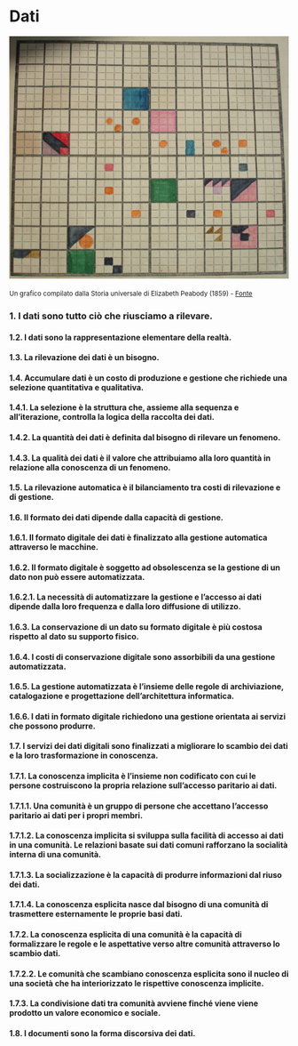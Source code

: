 # Dati

![Un grafico compilato dalla Storia universale di Elizabeth Peabody](../assets/images/dsc02860.jpg)

<small>Un grafico compilato dalla Storia universale di Elizabeth Peabody (1859) - [Fonte](https://beinecke.library.yale.edu/article/visualizing-history)</small>

### 1. I dati sono tutto ciò che riusciamo a rilevare.
#### 1.2. I dati sono la rappresentazione elementare della realtà.
#### 1.3. La rilevazione dei dati è un bisogno.
#### 1.4. Accumulare dati è un costo di produzione e gestione che richiede una selezione quantitativa e qualitativa.
#### 1.4.1. La selezione è la struttura che, assieme alla sequenza e all’iterazione, controlla la logica della raccolta dei dati.
#### 1.4.2. La quantità dei dati è definita dal bisogno di rilevare un fenomeno.
#### 1.4.3. La qualità dei dati è il valore che attribuiamo alla loro quantità in relazione alla conoscenza di un fenomeno.
#### 1.5. La rilevazione automatica è il bilanciamento tra costi di rilevazione e di gestione.
#### 1.6. Il formato dei dati dipende dalla capacità di gestione.
#### 1.6.1. Il formato digitale dei dati è finalizzato alla gestione automatica attraverso le macchine.
#### 1.6.2. Il formato digitale è soggetto ad obsolescenza se la gestione di un dato non può essere automatizzata.
#### 1.6.2.1. La necessità di automatizzare la gestione e l’accesso ai dati dipende dalla loro frequenza e dalla loro diffusione di utilizzo.
#### 1.6.3. La conservazione di un dato su formato digitale è più costosa rispetto al dato su supporto fisico.
#### 1.6.4. I costi di conservazione digitale sono assorbibili da una gestione automatizzata.
#### 1.6.5. La gestione automatizzata è l’insieme delle regole di archiviazione, catalogazione e progettazione dell’architettura informatica.
#### 1.6.6. I dati in formato digitale richiedono una gestione orientata ai servizi che possono produrre.
#### 1.7. I servizi dei dati digitali sono finalizzati a migliorare lo scambio dei dati e la loro trasformazione in conoscenza.
#### 1.7.1. La conoscenza implicita è l’insieme non codificato con cui le persone costruiscono la propria relazione sull’accesso paritario ai dati.
#### 1.7.1.1. Una comunità è un gruppo di persone che accettano l’accesso paritario ai dati per i propri membri.
#### 1.7.1.2. La conoscenza implicita si sviluppa sulla facilità di accesso ai dati in una comunità. Le relazioni basate sui dati comuni rafforzano la socialità interna di una comunità.
#### 1.7.1.3. La socializzazione è la capacità di produrre informazioni dal riuso dei dati.
#### 1.7.1.4. La conoscenza esplicita nasce dal bisogno di una comunità di trasmettere esternamente le proprie basi dati.
#### 1.7.2. La conoscenza esplicita di una comunità è la capacità di formalizzare le regole e le aspettative verso altre comunità attraverso lo scambio dati.
#### 1.7.2.2. Le comunità che scambiano conoscenza esplicita sono il nucleo di una società che ha interiorizzato le rispettive conoscenza implicite.
#### 1.7.3. La condivisione dati tra comunità avviene finché viene viene prodotto un valore economico e sociale.
#### 1.8. I documenti sono la forma discorsiva dei dati.
